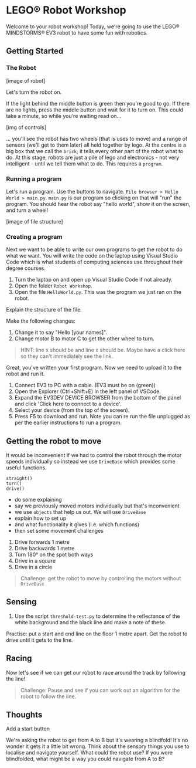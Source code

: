 # LEGO® Robot Workshop

Welcome to your robot workshop! Today, we're going to use the LEGO® MINDSTORMS® EV3 robot to have some fun with robotics.

## Getting Started
### The Robot
[image of robot]

Let's turn the robot on. 

If the light behind the middle button is green then you're good to go. If there are no lights, press the middle button and wait for it to turn on. This could take a minute, so while you're waiting read on...

[img of controls]

... you'll see the robot has two wheels (that is uses to move) and a range of sensors (we'll get to them later) all held together by lego. At the centre is a big box that we call the `brick`; it tells every other part of the robot what to do. At this stage, robots are just a pile of lego and electronics - not very intelligent - until we tell them what to do. This requires a `program`. 

### Running a program
Let's run a program.
Use the buttons to navigate. `File browser > Hello World > main.py`. `main.py` is our program so clicking on that will "run" the program. You should hear the robot say "hello world", show it on the screen, and turn a wheel!

[image of file structure]

### Creating a program
Next we want to be able to write our own programs to get the robot to do what we want. You will write the code on the laptop using Visual Studio Code which is what students of computing sciences use throughout their degree courses.

1. Turn the laptop on and open up Visual Studio Code if not already.
1. Open the folder `Robot Workshop`.
1. Open the file `HelloWorld.py`. This was the program we just ran on the robot.

Explain the structure of the file.

Make the following changes:

1. Change it to say "Hello [your names]".
1. Change motor B to motor C to get the other wheel to turn.

> HINT: line x should be and line x should be. Maybe have a click here so they can't immediately see the link.

Great, you've written your first program. Now we need to upload it to the robot and run it.

1. Connect EV3 to PC with a cable. (EV3 must be on (green))
1. Open the Explorer (Ctrl+Shift+E) in the left panel of VSCode.
1. Expand the EV3DEV DEVICE BROWSER from the bottom of the panel and click 'Click here to connect to a device'.
1. Select your device (from the top of the screen).
1. Press F5 to download and run. Note you can re run the file unplugged as per the earlier instructions to run a program.

## Getting the robot to move

It would be inconvenient if we had to control the robot through the motor speeds individually so instead we use `DriveBase` which provides some useful functions.

```
straight()
turn()
drive()
```

- do some explaining
- say we previously moved motors individually but that's inconvenient
- we use `objects` that help us out. We will use `DriveBase`
- explain how to set up
- and what functionality it gives (i.e. which functions)
- then set some movement challenges

1. Drive forwards 1 metre
1. Drive backwards 1 metre
1. Turn 180° on the spot both ways
1. Drive in a square
1. Drive in a circle

> Challenge: get the robot to move by controlling the motors without `DriveBase`



## Sensing


1. Use the script `threshold-test.py` to determine the reflectance of the white background and the black line and make a note of these.



Practise: put a start and end line on the floor 1 metre apart. Get the robot to drive until it gets to the line.

## Racing
Now let's see if we can get our robot to race around the track by following the line!

> Challenge: Pause and see if you can work out an algorithm for the robot to follow the line.



## Thoughts
Add a start button

We're asking the robot to get from A to B but it's wearing a blindfold! It's no wonder it gets it a little bit wrong. Think about the sensory things you use to localise and navigate yourself. What could the robot use? If you were blindfolded, what might be a way you could navigate from A to B?